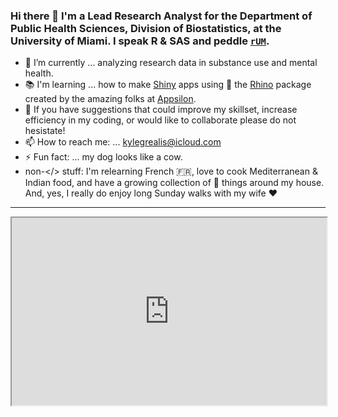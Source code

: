### Hi there 👋 I'm a Lead Research Analyst for the Department of Public Health Sciences, Division of Biostatistics, at the University of Miami. I speak R & SAS and peddle [`rUM`](https://cran.r-project.org/web/packages/rUM/index.html).

- 🔭 I’m currently ... analyzing research data in substance use and mental health.
- 📚 I'm learning ... how to make [Shiny](https://shiny.posit.co/) apps using 🦏 the [Rhino](https://rhinoverse.dev/#rhino) package created by the amazing folks at [Appsilon]( https://appsilon.com/). 
- 🙏 If you have suggestions that could improve my skillset, increase efficiency in my coding, or would like to collaborate please do not hesistate!
- 📫 How to reach me: ... kylegrealis@icloud.com
- ⚡ Fun fact: ... my dog looks like a cow.
- non-</> stuff: I'm relearning French 🇫🇷, love to cook Mediterranean & Indian food, and have a growing collection of 🐸 things around my house. And, yes, I really do enjoy long Sunday walks with my wife ❤️


<hr>
<iframe src="https://kylegrealis.shinyapps.io/cat5-power/" width="100%" height="300">

</iframe>
